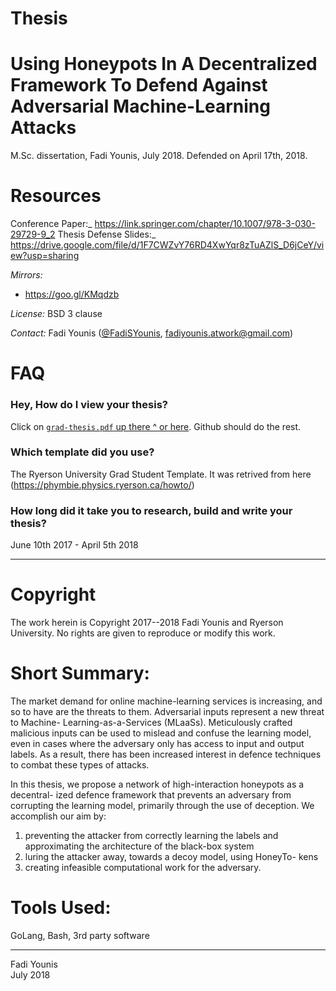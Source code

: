 # Thesis

Using Honeypots In A Decentralized Framework To Defend Against Adversarial Machine-Learning Attacks
===================================================================================================

M.Sc. dissertation, Fadi Younis, July 2018. Defended on April 17th, 2018. 

# Resources
Conference Paper:_ https://link.springer.com/chapter/10.1007/978-3-030-29729-9_2 
Thesis Defense Slides:_ https://drive.google.com/file/d/1F7CWZvY76RD4XwYqr8zTuAZlS_D6jCeY/view?usp=sharing

_Mirrors:_ 
- https://goo.gl/KMqdzb

_License:_ BSD 3 clause

_Contact:_ Fadi Younis ([@FadiSYounis](https://www.linkedin.com/in/fadiyounis/), <fadiyounis.atwork@gmail.com>)

# FAQ

### Hey, How do I view your thesis?
Click on [`grad-thesis.pdf` up there ^ or here](grad-thesis.pdf). Github should do the rest.

### Which template did you use?
The Ryerson University Grad Student Template. It was retrived from here (https://phymbie.physics.ryerson.ca/howto/)

### How long did it take you to research, build and write your thesis?
June 10th 2017 - April 5th 2018

---

# Copyright

The work herein is Copyright 2017--2018 Fadi Younis and Ryerson University. No rights are given to reproduce or modify this work.


# Short Summary: 

The market demand for online machine-learning services is increasing, and so to
have are the threats to them. Adversarial inputs represent a new threat to Machine-
Learning-as-a-Services (MLaaSs). Meticulously crafted malicious inputs can be used to
mislead and confuse the learning model, even in cases where the adversary only has
access to input and output labels. As a result, there has been increased interest in
defence techniques to combat these types of attacks.

In this thesis, we propose a network of high-interaction honeypots as a decentral-
ized defence framework that prevents an adversary from corrupting the learning model,
primarily through the use of deception. We accomplish our aim by:

1) preventing the attacker from correctly learning the labels and approximating the architecture of the
black-box system
2) luring the attacker away, towards a decoy model, using HoneyTo-
kens
3) creating infeasible computational work for the adversary.

# Tools Used:
GoLang, Bash, 3rd party software 

-----
 
Fadi Younis<br/>
July 2018
